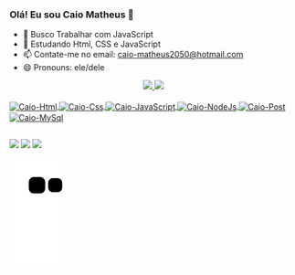 ### Olá! Eu sou Caio Matheus 👋

- 🔭 Busco Trabalhar com JavaScript
- 🌱 Estudando Html, CSS e JavaScript
- 📫 Contate-me no email: caio-matheus2050@hotmail.com
- 😄 Pronouns: ele/dele

<div align="center">
  <a href="https://github.com/caiomatheus16">
  <img height="180em" src="https://github-readme-stats.vercel.app/api?username=caiomatheus16&show_icons=true&theme=dracula&include_all_commits=true&count_private=true"/>
  <img height="180em" src="https://github-readme-stats.vercel.app/api/top-langs/?username=caiomatheus16&layout=compact&langs_count=7&theme=dracula"/>
</div>

<div style="display: inline_block"><br>
  <img align="center" alt="Caio-Html" height="80" width="80" src="https://cdn.jsdelivr.net/gh/devicons/devicon/icons/html5/html5-original-wordmark.svg">
  <img align="center" alt="Caio-Css" height="80" width="80" src="https://cdn.jsdelivr.net/gh/devicons/devicon/icons/css3/css3-original-wordmark.svg">
  <img align="center" alt="Caio-JavaScript" height="60" width="60" src="https://cdn.jsdelivr.net/gh/devicons/devicon/icons/javascript/javascript-original.svg">
  <img align="center" alt="Caio-NodeJs" height="80" width="80" src="https://cdn.jsdelivr.net/gh/devicons/devicon/icons/nodejs/nodejs-original-wordmark.svg">
  <img align="center" alt="Caio-Post" height="80" width="80" src="https://cdn.jsdelivr.net/gh/devicons/devicon/icons/postgresql/postgresql-original-wordmark.svg">
  <img align="center" alt="Caio-MySql" height="80" width="80" src="https://cdn.jsdelivr.net/gh/devicons/devicon/icons/mysql/mysql-original-wordmark.svg">
  
  </div>
  
  ##
  
  <div> 
  <a href="https://www.instagram.com/caio3281/" target="_blank"><img src="https://img.shields.io/badge/-Instagram-%23E4405F?style=for-the-badge&logo=instagram&logoColor=white" target="_blank"></a>
  <a href = "mailto:caio-matheus2050@hotmail.com"><img src="https://img.shields.io/badge/-Gmail-%23333?style=for-the-badge&logo=gmail&logoColor=white" target="_blank"></a>
  <a href="https://www.linkedin.com/in/caio-matheus-111830210/" target="_blank"><img src="https://img.shields.io/badge/-LinkedIn-%230077B5?style=for-the-badge&logo=linkedin&logoColor=white" target="_blank"></a> 
 
  ![Snake animation](https://github.com/caiomatheus16/caiomatheus16/blob/output/github-contribution-grid-snake.svg)
 
</div>
